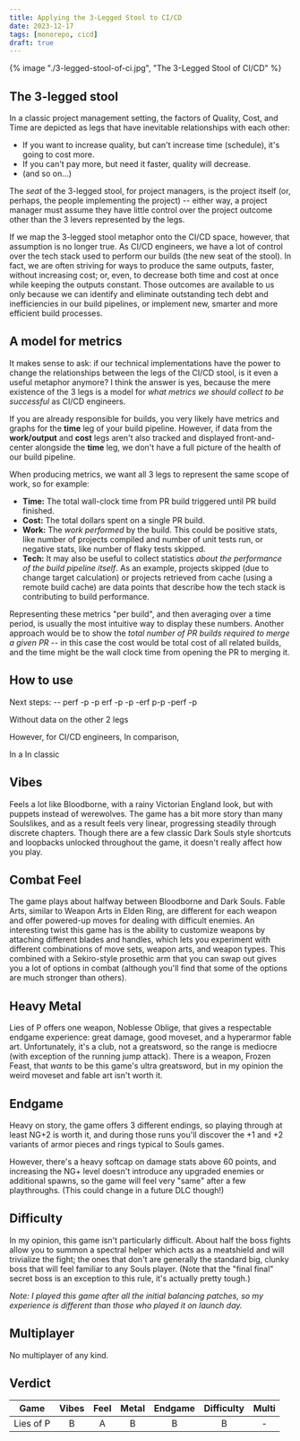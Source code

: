 ```yaml
---
title: Applying the 3-Legged Stool to CI/CD
date: 2023-12-17
tags: [monorepo, cicd]
draft: true
---
```


{% image "./3-legged-stool-of-ci.jpg", "The 3-Legged Stool of CI/CD" %}

## The 3-legged stool

In a classic project management setting, the factors of Quality, Cost, and Time are depicted as legs that have inevitable relationships with each other:

 - If you want to increase quality, but can't increase time (schedule), it's going to cost more.
 - If you can't pay more, but need it faster, quality will decrease.
 - (and so on...)

The _seat_ of the 3-legged stool, for project managers, is the project itself (or, perhaps, the people implementing the project) -- either way, a project manager must assume they have little control over the project outcome other than the 3 levers represented by the legs.

If we map the 3-legged stool metaphor onto the CI/CD space, however, that assumption is no longer true. As CI/CD engineers, we have a lot of control over the tech stack used to perform our builds (the new seat of the stool). In fact, we are often striving for ways to produce the same outputs, faster, without increasing cost; or, even, to decrease both time and cost at once while keeping the outputs constant. Those outcomes are available to us only because we can identify and eliminate outstanding tech debt and inefficiencies in our build pipelines, or implement new, smarter and more efficient build processes.

## A model for metrics

It makes sense to ask: if our technical implementations have the power to change the relationships between the legs of the CI/CD stool, is it even a useful metaphor anymore? I think the answer is yes, because the mere existence of the 3 legs is a model for _what metrics we should collect to be successful_ as CI/CD engineers.

If you are already responsible for builds, you very likely have metrics and graphs for the **time** leg of your build pipeline. However, if data from the **work/output** and **cost** legs aren't also tracked and displayed front-and-center alongside the **time** leg, we don't have a full picture of the health of our build pipeline.

When producing metrics, we want all 3 legs to represent the same scope of work, so for example:

 - **Time:** The total wall-clock time from PR build triggered until PR build finished.
 - **Cost:** The total dollars spent on a single PR build.
 - **Work:** The _work performed_ by the build. This could be positive stats, like number of projects compiled and number of unit tests run, or negative stats, like number of flaky tests skipped.
 - **Tech:** It may also be useful to collect statistics _about the performance of the build pipeline itself_. As an example, projects skipped (due to change target calculation) or projects retrieved from cache (using a remote build cache) are data points that describe how the tech stack is contributing to build performance.

Representing these metrics "per build", and then averaging over a time period, is usually the most intuitive way to display these numbers. Another approach would be to show the _total number of PR builds required to merge a given PR_ -- in this case the cost would be total cost of all related builds, and the time might be the wall clock time from opening the PR to merging it.

## How to use

Next steps: -- perf -p -p erf -p -p -erf p-p -perf -p


Without data on the other 2 legs


However, for CI/CD engineers,
In comparison,

In a
In classic
## Vibes

Feels a lot like Bloodborne, with a rainy Victorian England look, but with puppets instead of werewolves. The game has a bit more story than many Soulslikes, and as a result feels very linear, progressing steadily through discrete chapters. Though there are a few classic Dark Souls style shortcuts and loopbacks unlocked throughout the game, it doesn't really affect how you play.

## Combat Feel

The game plays about halfway between Bloodborne and Dark Souls. Fable Arts, similar to Weapon Arts in Elden Ring, are different for each weapon and offer powered-up moves for dealing with difficult enemies. An interesting twist this game has is the ability to customize weapons by attaching different blades and handles, which lets you experiment with different combinations of move sets, weapon arts, and weapon types. This combined with a Sekiro-style prosethic arm that you can swap out gives you a lot of options in combat (although you'll find that some of the options are much stronger than others).

## Heavy Metal

Lies of P offers one weapon, Noblesse Oblige, that gives a respectable endgame experience: great damage, good moveset, and a hyperarmor fable art. Unfortunately, it's a club, not a greatsword, so the range is mediocre (with exception of the running jump attack). There is a weapon, Frozen Feast, that _wants_ to be this game's ultra greatsword, but in my opinion the weird moveset and fable art isn't worth it.

## Endgame

Heavy on story, the game offers 3 different endings, so playing through at least NG+2 is worth it, and during those runs you'll discover the +1 and +2 variants of armor pieces and rings typical to Souls games.

However, there's a heavy softcap on damage stats above 60 points, and increasing the NG+ level doesn't introduce any upgraded enemies or additional spawns, so the game will feel very "same" after a few playthroughs. (This could change in a future DLC though!)

## Difficulty

In my opinion, this game isn't particularly difficult. About half the boss fights allow you to summon a spectral helper which acts as a meatshield and will trivialize the fight; the ones that don't are generally the standard big, clunky boss that will feel familiar to any Souls player. (Note that the "final final" secret boss is an exception to this rule, it's actually pretty tough.)

_Note: I played this game after all the initial balancing patches, so my experience is different than those who played it on launch day._

## Multiplayer

No multiplayer of any kind.

## Verdict

Game | Vibes | Feel | Metal | Endgame | Difficulty | Multi
---  | ---  | ---   | ---   | ---     | ---        | ---
Lies of P | <center>B</center> | <center>A</center> | <center>B</center> | <center>B</center> | <center>B</center> | <center>-</center>
